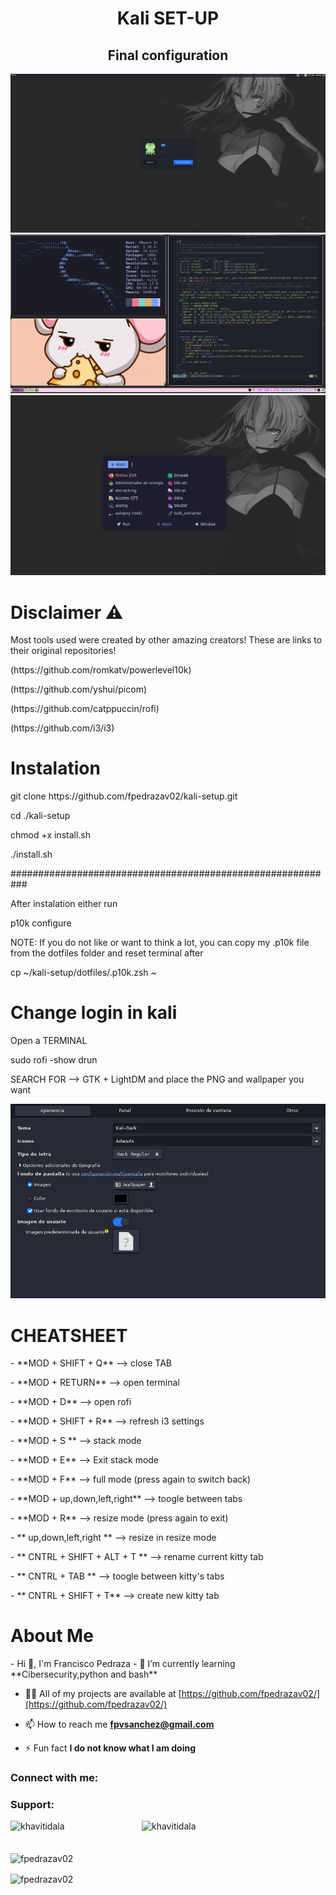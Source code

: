 <h1 align="center">Kali SET-UP</h1>
<h2 align="center">Final configuration</h2>

<img src="https://github.com/fpedrazav02/kali-setup/blob/main/sample/login.PNG" alt="Alt text">
<img src="https://github.com/fpedrazav02/kali-setup/blob/main/sample/pic1.PNG" alt="Alt text">
<img src="https://github.com/fpedrazav02/kali-setup/blob/main/sample/pic2.PNG" alt="Alt text">
<h1> Disclaimer ⚠️</h1>
<p> Most tools used were created by other amazing creators! These are links to their original repositories!</p>
<p>(https://github.com/romkatv/powerlevel10k) </p>
<p>(https://github.com/yshui/picom)</p>
<p>(https://github.com/catppuccin/rofi)</p>
<p>(https://github.com/i3/i3)</p>

<h1> Instalation</h1>
<div>
<p> git clone https://github.com/fpedrazav02/kali-setup.git </p>
<p> cd ./kali-setup </p>
<p>  chmod +x install.sh </p>
<p> ./install.sh </p>
 <p> ###########################################################</p>
 <p> After instalation either run </p>
 <p>p10k configure</p>
 <p> NOTE: If you do not like or want to think a lot, you can copy my .p10k file from the dotfiles folder and reset terminal after</p>
 <p> cp ~/kali-setup/dotfiles/.p10k.zsh ~</p>
</div>
<h1> Change login in kali </h1>
<div>
<p> Open a TERMINAL </p>
<p> sudo rofi -show drun </p>
<p> SEARCH FOR --> GTK + LightDM  and place the PNG and wallpaper you want </p>
<img src="https://github.com/fpedrazav02/kali-setup/blob/main/sample/Captura.PNG" alt="Alt text">
</div>

<h1> CHEATSHEET </h1>
<p>- **MOD + SHIFT + Q** --> close TAB</p>
<p>- **MOD + RETURN** --> open terminal</p>
<p>- **MOD + D** --> open rofi</p>
<p>- **MOD + SHIFT + R** --> refresh i3 settings</p>
<p>- **MOD + S ** --> stack mode</p>
<p>- **MOD + E** --> Exit stack mode</p>
<p>- **MOD + F** --> full mode (press again to switch back)</p>
<p>- **MOD + up,down,left,right** --> toogle between tabs</p>
<p>- **MOD + R** --> resize mode (press again to exit)</p>
<p>- ** up,down,left,right ** --> resize in resize mode</p>
<p>- ** CNTRL + SHIFT + ALT + T ** --> rename current kitty tab</p>
<p>- ** CNTRL + TAB ** --> toogle between kitty's tabs</p>
<p>- ** CNTRL + SHIFT + T** --> create new kitty tab</p>

<h1> About Me </h1>
- Hi 👋, I'm Francisco Pedraza
- 🌱 I’m currently learning **Cibersecurity,python and bash**

- 👨‍💻 All of my projects are available at [https://github.com/fpedrazav02/](https://github.com/fpedrazav02/)

- 📫 How to reach me **fpvsanchez@gmail.com**

- ⚡ Fun fact **I do not know what I am doing**

<h3 align="left">Connect with me:</h3>
<p align="left">
</p>

<h3 align="left">Support:</h3>
<p><a href="https://www.buymeacoffee.com/khavitidala"> <img align="left" src="https://cdn.buymeacoffee.com/buttons/v2/default-yellow.png" height="50" width="210" alt="khavitidala" /></a><a href="https://ko-fi.com/khavitidala"> <img align="left" src="https://cdn.ko-fi.com/cdn/kofi3.png?v=3" height="50" width="210" alt="khavitidala" /></a></p><br><br>

<p><img align="center" src="https://github-readme-stats.vercel.app/api/top-langs?username=fpedrazav02&show_icons=true&locale=en&layout=compact" alt="fpedrazav02" /></p>

<p><img align="center" src="https://github-readme-streak-stats.herokuapp.com/?user=fpedrazav02&" alt="fpedrazav02" /></p>
